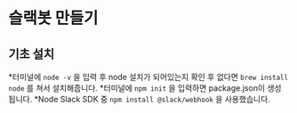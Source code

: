슬랙봇 만들기
===========
기초 설치
-----------
*터미널에 ```node -v``` 을 입력 후 node 설치가 되어있는지 확인 후 없다면 ```brew install node``` 를 쳐서 설치해줍니다.
*터미널에 ```npm init``` 을 입력하면 package.json이 생성됩니다.
*Node Slack SDK 중 ```npm install @slack/webhook``` 을 사용했습니다.
